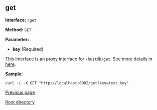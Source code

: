## get ##

**Interface:** `/get`

**Method:** `GET`

**Parameter:** 

*  **key** (Required)  

This Interface is an proxy interface for `/hustdb/get`. See more details in [here](../hustdb/hustdb/get.md).  

**Sample:**

    curl -i -X GET "http://localhost:8082/get?key=test_key"

[Previous page](../ha.md)

[Root directory](../../index.md)